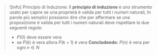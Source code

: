 
>![info] Principio di Induzione:
>Il **principio di induzione** è uno strumento usato per capire se una proprietà è valida per tutti i numeri naturali, In parole più semplici possiamo dire che per affermare se una proposizione è valida per tutti i numeri naturali deve rispettare le due seguenti regole:
>- $P(0)$ deve essere vera
>- se $P(k)$ è vera allora $P(k+1)$ è vera
>**Concludendo:** $P(n)$ è vera per ogni $n \in N$



